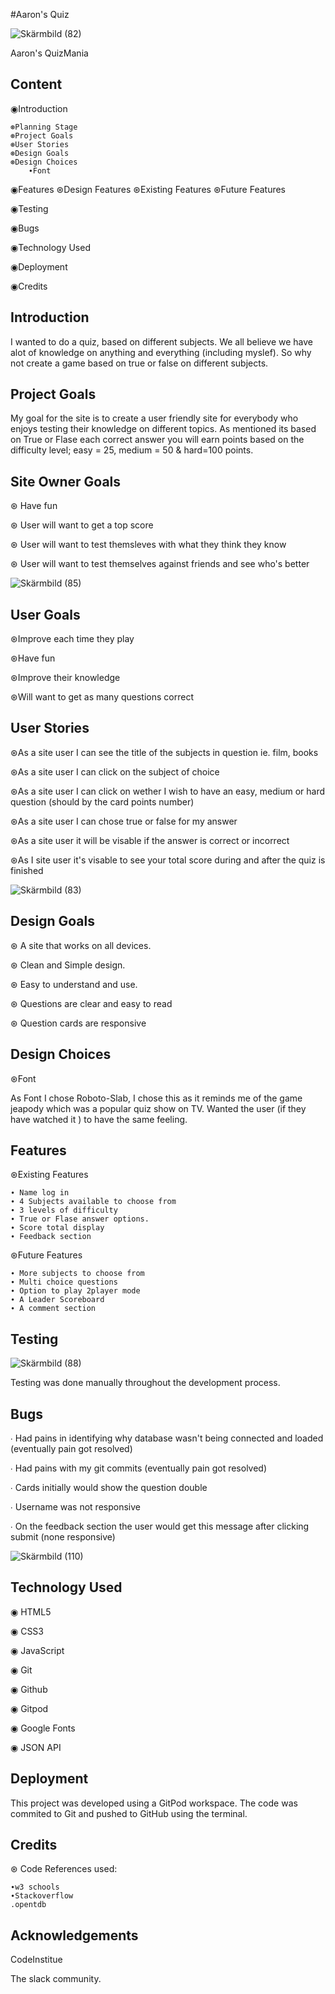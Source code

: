 #Aaron's Quiz

![Skärmbild (82)](https://user-images.githubusercontent.com/102023928/178122512-cc103532-9308-4d37-81a7-59c9ee825485.png)

Aaron's QuizMania

## Content

◉Introduction

    ⊛Planning Stage
    ⊛Project Goals
    ⊛User Stories
    ⊛Design Goals
    ⊛Design Choices
        ∙Font
        
        
   

◉Features
    ⊛Design Features
    ⊛Existing Features
    ⊛Future Features

◉Testing

◉Bugs

◉Technology Used

◉Deployment

◉Credits


## Introduction


I wanted to do a quiz, based on different subjects. We all believe we have alot of knowledge
on anything and everything (including myslef). So why not create a game based on true or
false on different subjects.

## Project Goals



My goal for the site is to create a user friendly site for everybody who enjoys testing 
their knowledge on different topics. 
As mentioned its based on True or Flase each correct answer you will earn points based on
the difficulty level; easy = 25, medium = 50 & hard=100 points.

## Site Owner Goals

⊛ Have fun

⊛ User will want to get a top score

⊛ User will want to test themsleves with what they think they know

⊛ User will want to test themselves against friends and see who's better




![Skärmbild (85)](https://user-images.githubusercontent.com/102023928/178122634-bf959f16-7146-492c-b6c9-27603936b211.png)





## User Goals

⊛Improve each time they play

⊛Have fun

⊛Improve their knowledge

⊛Will want to get as many questions correct



## User Stories


⊛As a site user I can see the title of the subjects in question ie. film, books

⊛As a site user I can click on the subject of choice

⊛As a site user I can click on wether I wish to have an easy, medium or hard question (should by the card points number)

⊛As a site user I can chose true or false for my answer

⊛As a site user it will be visable if the answer is correct or incorrect

⊛As I site user it's visable to see your total score during and after the quiz is finished


![Skärmbild (83)](https://user-images.githubusercontent.com/102023928/178122537-b5cc5868-71a2-4ac7-8e66-bc1be37cdb19.png)


## Design Goals

⊛ A site that works on all devices.

⊛ Clean and Simple design.

⊛ Easy to understand and use.

⊛ Questions are clear and easy to read

⊛ Question cards are responsive



## Design Choices

⊛Font

As Font I chose Roboto-Slab, 
I chose this as it reminds me of the game jeapody which was a popular quiz show on TV. 
Wanted the user (if they have watched it ) to have the same feeling.

## Features



⊛Existing Features
    
    ∙ Name log in
    ∙ 4 Subjects available to choose from
    ∙ 3 levels of difficulty
    ∙ True or Flase answer options.
    ∙ Score total display
    ∙ Feedback section
    


⊛Future Features

    ∙ More subjects to choose from
    ∙ Multi choice questions
    ∙ Option to play 2player mode
    ∙ A Leader Scoreboard 
    ∙ A comment section
    
## Testing



![Skärmbild (88)](https://user-images.githubusercontent.com/102023928/178122715-a7db22b5-f1d9-4e2f-bc60-139d0136888c.png)


Testing was done manually throughout the development process. 

## Bugs

 ∙ Had pains in identifying why database wasn't being connected and loaded (eventually pain got resolved)
 
 ∙ Had pains with my git commits (eventually pain got resolved)

 ∙ Cards initially would show the question double

 ∙ Username was not responsive

 ∙ On the feedback section the user would get this message after clicking submit
   (none responsive)

![Skärmbild (110)](https://user-images.githubusercontent.com/102023928/178134064-9ce5b66c-7973-4e3d-87e4-89bd882f4064.png)



## Technology Used

◉ HTML5

◉ CSS3

◉ JavaScript

◉ Git

◉ Github

◉ Gitpod

◉ Google Fonts

◉ JSON API 

## Deployment

This project was developed using a GitPod workspace. The code was commited to Git and pushed to GitHub using the terminal.
## Credits


⊛ Code
    References used:
    
    ∙w3 schools
    ∙Stackoverflow
    .opentdb


## Acknowledgements

CodeInstitue

The slack community.



